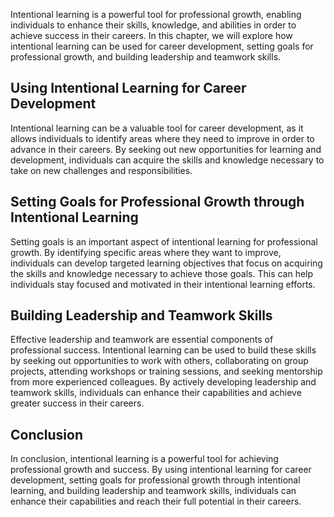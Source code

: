 
Intentional learning is a powerful tool for professional growth, enabling individuals to enhance their skills, knowledge, and abilities in order to achieve success in their careers. In this chapter, we will explore how intentional learning can be used for career development, setting goals for professional growth, and building leadership and teamwork skills.

Using Intentional Learning for Career Development
-------------------------------------------------

Intentional learning can be a valuable tool for career development, as it allows individuals to identify areas where they need to improve in order to advance in their careers. By seeking out new opportunities for learning and development, individuals can acquire the skills and knowledge necessary to take on new challenges and responsibilities.

Setting Goals for Professional Growth through Intentional Learning
------------------------------------------------------------------

Setting goals is an important aspect of intentional learning for professional growth. By identifying specific areas where they want to improve, individuals can develop targeted learning objectives that focus on acquiring the skills and knowledge necessary to achieve those goals. This can help individuals stay focused and motivated in their intentional learning efforts.

Building Leadership and Teamwork Skills
---------------------------------------

Effective leadership and teamwork are essential components of professional success. Intentional learning can be used to build these skills by seeking out opportunities to work with others, collaborating on group projects, attending workshops or training sessions, and seeking mentorship from more experienced colleagues. By actively developing leadership and teamwork skills, individuals can enhance their capabilities and achieve greater success in their careers.

Conclusion
----------

In conclusion, intentional learning is a powerful tool for achieving professional growth and success. By using intentional learning for career development, setting goals for professional growth through intentional learning, and building leadership and teamwork skills, individuals can enhance their capabilities and reach their full potential in their careers.

